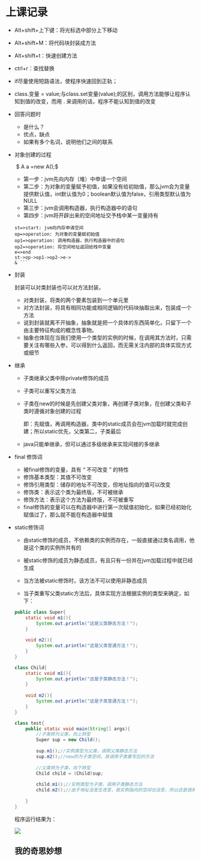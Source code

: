 # 上课记录

* Alt+shift+上下键：将光标选中部分上下移动

* Alt+shift+M：将代码块封装成方法

* Alt+shift+t：快速创建方法

* ctrl+r：查找替换

* if尽量使用短路语法，使程序快速回到正轨；

* class.变量 = value;与class.set变量(value);的区别，调用方法能够让程序认知到值的改变，而用 . 来调用的话，程序不能认知到值的改变

* 回答问题时

  * 是什么？
  * 优点，缺点
  * 如果有多个名词，说明他们之间的联系

* 对象创建的过程

   ​                   $ A a =new A();$

   * 第一步：jvm先向内存（堆）中申请一个空间
   * 第二步：为对象的变量赋予初值，如果没有给初始值，那么jvm会为变量提供默认值，int默认值为0；boolean默认值为false，引用类型默认值为NULL
   * 第三步：jvm会调用构造器，执行构造器中的语句
   * 第四步：jvm将开辟出来的空间地址交予栈中某一变量持有

   ``` flow
   st=>start: jvm向内存申请空间
   op=>operation: 为对象的变量赋初始值
   op1=>operation: 调用构造器，执行构造器中的语句
   op2=>operation: 将空间地址返回给栈中变量
   e=>end
   st->op->op1->op2->e->
   & ```

* 封装

   封装可以对类封装也可以对方法封装，

   * 对类封装，将类的两个要素包装到一个单元里
   * 对方法封装，将具有相同功能或相同逻辑的代码块抽取出来，包装成一个方法
   * 说到封装就离不开抽象，抽象就是把一个具体的东西简单化，只留下一个由主要特征构成的概念性事物。
   * 抽象也体现在当我们使用一个类型的实例的时候，在调用其方法时，只需要关注有哪些入参，可以得到什么返回，而无需关注内部的具体实现方式或细节 

* 继承

   * 子类继承父类中除private修饰的成员

   * 子类可以重写父类方法

   * 子类在new的时候是先创建父类对象，再创建子类对象，在创建父类和子类时遵循对象创建的过程

     即：先赋值，再调用构造器，类中的static成员会在jvm加载时就完成创建；所以static优先，父类第二，子类最后

   * java只能单继承，但可以通过多级继承来实现间接的多继承  

* final 修饰词

   * 被final修饰的变量，具有 “ 不可改变 ” 的特性
   * 修饰基本类型：其值不可改变
   * 修饰引用类型：储存的地址不可改变，但地址指向的值可以改变
   * 修饰类：表示这个类为最终版，不可被继承
   * 修饰方法：表示这个方法为最终版，不可被重写
   * final修饰的变量可以在构造器中进行第一次赋值初始化，如果已经初始化赋值过了，那么就不能在构造器中赋值

* static修饰词

   * 由static修饰的成员，不依赖类的实例而存在，一般直接通过类名调用，他是这个类的实例所共有的

   * 被static修饰的成员为静态成员，有且只有一份并在jvm加载过程中就已经生成
   * 当方法被static修饰时，该方法不可以使用非静态成员
   * 当子类重写父类static方法后，具体实现方法根据实例的类型来确定，如下：

   ~~~java
   public class Super{
       static void m1(){
           System.out.println("这是父类静态方法！");
       }
       
       void m2(){
           System.out.println("这是父类普通方法！");
       }
   }
   
   class Child{
       static void m1(){
           System.out.println("这是子类静态方法！");
       }
       
       void m2(){
           System.out.println("这是子类普通方法！");
       }
   }
   
   class test{
       public static void main(String[] args){
           //子类转为父类，向上转型
           Super sup = new Child();
           
           sup.m1();//实例类型为父类，调用父类静态方法
           sup.m2();//new的为子类空间，故调用子类重写后的方法
           
           //父类转为子类，向下转型
           Child child = (Child)sup;
           
           child.m1();//实例类型为子类，调用子类静态方法
           child.m2();//由于地址没发生改变，故实例指向的空间也没变，所以还是调用子类方法
          
       }
   }
   ~~~

   程序运行结果为：

   ![](images/Snipaste_2022-07-15_20-20-56.png)

   

   

   

   

   

   

   

   ## 我的奇思妙想

   

   

